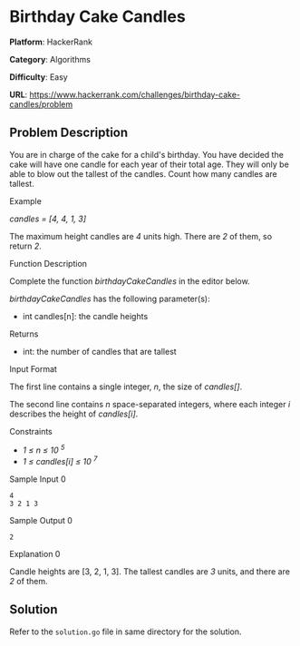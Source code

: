 # Birthday Cake Candles

**Platform**: HackerRank

**Category**: Algorithms

**Difficulty**: Easy

**URL**: https://www.hackerrank.com/challenges/birthday-cake-candles/problem

## Problem Description

You are in charge of the cake for a child's birthday. You have decided the cake will have one candle for each year of their total age. They will only be able to blow out the tallest of the candles. Count how many candles are tallest.

Example

*candles = [4, 4, 1, 3]*

The maximum height candles are *4* units high. There are *2* of them, so return *2*.

Function Description

Complete the function *birthdayCakeCandles* in the editor below.

*birthdayCakeCandles* has the following parameter(s):

- int candles[n]: the candle heights

Returns

- int: the number of candles that are tallest

Input Format

The first line contains a single integer, *n*, the size of *candles[]*.

The second line contains *n* space-separated integers, where each integer *i* describes the height of *candles[i]*.

Constraints

- *1 &leq; n &leq; 10 <sup>5</sup>*
- *1 &leq; candles[i] &leq; 10 <sup>7</sup>*

Sample Input 0
```
4
3 2 1 3
```

Sample Output 0
```
2
```

Explanation 0

Candle heights are [3, 2, 1, 3]. The tallest candles are *3* units, and there are *2* of them.

## Solution

Refer to the `solution.go` file in same directory for the solution.